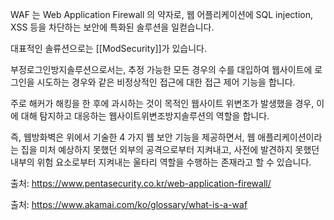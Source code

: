 WAF 는 Web Application Firewall 의 약자로, 웹 어플리케이션에 SQL injection, XSS 등을 차단하는 보안에 특화된 솔루션을 일컫습니다.

대표적인 솔류션으로는 [[ModSecurity]]가 있습니다.

부정로그인방지솔루션으로서는, 추정 가능한 모든 경우의 수를 대입하여 웹사이트에 로그인을 시도하는 경우와 같은 비정상적인 접근에 대한 접근 제어 기능을 합니다.

주로 해커가 해킹을 한 후에 과시하는 것이 목적인 웹사이트 위변조가 발생했을 경우, 이에 대해 탐지하고 대응하는 웹사이트위변조방지솔루션의 역할을 합니다.

즉, 웹방화벽은 위에서 기술한 4 가지 웹 보안 기능을 제공하면서, 웹 애플리케이션이라는 집을 미처 예상하지 못했던 외부의 공격으로부터 지켜내고, 사전에 발견하지 못했던 내부의 위험 요소로부터 지켜내는 울타리  역할을 수행하는 존재라고 할 수 있습니다.

출처: https://www.pentasecurity.co.kr/web-application-firewall/

출처: https://www.akamai.com/ko/glossary/what-is-a-waf
